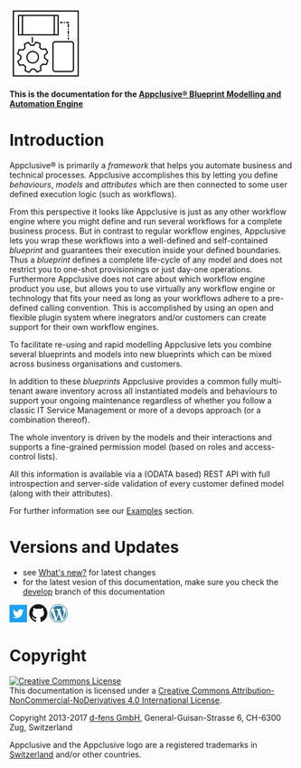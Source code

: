 ![](./media/logo-128-128.png)

**This is the documentation for the [Appclusive&reg; Blueprint Modelling and Automation Engine](https://github.com/Appclusive)**

# Introduction

Appclusive&reg; is primarily a *framework* that helps you automate business and technical processes. Appclusive accomplishes this by letting you define *behaviours*, *models* and *attributes* which are then connected to some user defined execution logic (such as workflows).

From this perspective it looks like Appclusive is just as any other workflow engine where you might define and run several workflows for a complete business process. But in contrast to regular workflow engines, Appclusive lets you wrap these workflows into a well-defined and self-contained *blueprint* and guarantees their execution inside your defined boundaries. Thus a *blueprint* defines a complete life-cycle of any model and does not restrict you to one-shot provisionings or just day-one operations. 
Furthermore Appclusive does not care about which workflow engine product you use, but allows you to use virtually any workflow engine or technology that fits your need as long as your workflows adhere to a pre-defined calling convention. This is accomplished by using an open and flexible plugin system where inegrators and/or customers can create support for their own workflow engines. 

To facilitate re-using and rapid modelling Appclusive lets you combine several blueprints and models into new blueprints which can be mixed across business organisations and customers.

In addition to these *blueprints* Appclusive provides a common fully multi-tenant aware inventory across all instantiated models and behaviours to support your ongoing maintenance regardless of whether you follow a classic IT Service Management or more of a devops approach (or a combination thereof).

The whole inventory is driven by the models and their interactions and supports a fine-grained permission model (based on roles and access-control lists).

All this information is available via a (ODATA based) REST API with full introspection and server-side validation of every customer defined model (along with their attributes).

For further information see our [Examples](Examples/Examples) section.

# Versions and Updates

* see [What's new?](ReleaseNotes/) for latest changes
* for the latest vesion of this documentation, make sure you check the [develop](../develop/) branch of this documentation

[![](./media/Twitter_Logo_White_On_Blue.png)](https://twitter.com/appclusive) 
[![](./media/GitHub-Mark-32px.png)](https://github.com/Appclusive) 
[![](./media/wordpress-logo-32-blue.png)](https://d-fens.net) 

# Copyright

<a rel="license" href="http://creativecommons.org/licenses/by-nc-nd/4.0/"><img alt="Creative Commons License" style="border-width:0" src="https://i.creativecommons.org/l/by-nc-nd/4.0/88x31.png" /></a><br />This documentation is licensed under a <a rel="license" href="http://creativecommons.org/licenses/by-nc-nd/4.0/">Creative Commons Attribution-NonCommercial-NoDerivatives 4.0 International License</a>.

Copyright 2013-2017 [d-fens GmbH](http://d-fens.net), General-Guisan-Strasse 6, CH-6300 Zug, Switzerland

Appclusive and the Appclusive logo are a registered trademarks in [Switzerland](https://www.swissreg.ch/srclient/tm/691777) and/or other countries.
